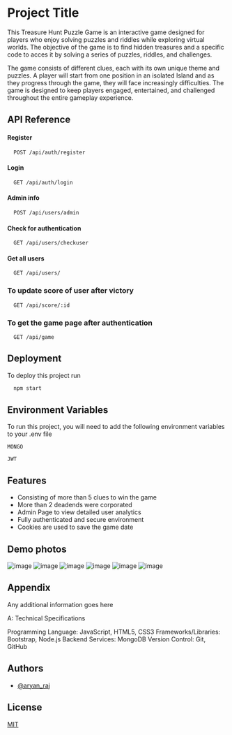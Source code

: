 
# Project Title

This Treasure Hunt Puzzle Game is an interactive game designed for players who enjoy solving puzzles and riddles while exploring virtual worlds. The objective of the game is to find hidden treasures and a specific code to acces it by solving a series of puzzles, riddles, and challenges.

The game consists of different clues, each with its own unique theme and puzzles. A player will start from one position in an isolated Island and as they progress through the game, they will face increasingly difficulties. The game is designed to keep players engaged, entertained, and challenged throughout the entire gameplay experience.


## API Reference

#### Register
```http
  POST /api/auth/register
```

#### Login
```http
  GET /api/auth/login
```

#### Admin info

```http
  POST /api/users/admin
```

#### Check for authentication

```http
  GET /api/users/checkuser
```

#### Get all users

```http
  GET /api/users/
```
### To update score of user after victory

```http
  GET /api/score/:id
```
### To get the game page after authentication

```http
  GET /api/game
```




## Deployment

To deploy this project run

```bash
  npm start
```


## Environment Variables

To run this project, you will need to add the following environment variables to your .env file

`MONGO`

`JWT`


## Features

- Consisting of more than 5 clues to win the game
- More than 2 deadends were corporated
- Admin Page to view detailed user analytics
- Fully authenticated and secure environment
- Cookies are used to save the game date

## Demo photos

![image](https://user-images.githubusercontent.com/100260435/232976001-8faab73c-4d1b-4901-b07b-6438dc1656bb.png)
![image](https://user-images.githubusercontent.com/100260435/232976078-8c089a8f-d883-4004-a9e5-ac05750f0898.png)
![image](https://user-images.githubusercontent.com/100260435/232975773-2a696740-3215-4357-80b7-715d0e86c3da.png)
![image](https://user-images.githubusercontent.com/100260435/232975841-f02b09a2-352c-457d-9022-5eef32bc4d53.png)
![image](https://user-images.githubusercontent.com/100260435/232975884-18067dc1-5391-43b0-9430-988ba52837e0.png)
![image](https://user-images.githubusercontent.com/100260435/232975940-98daccfb-1ba5-46b9-8548-e8aa939dae3b.png)

## Appendix

Any additional information goes here

 A: Technical Specifications

Programming Language: JavaScript, HTML5, CSS3
Frameworks/Libraries:  Bootstrap, Node.js
Backend Services: MongoDB
Version Control: Git, GitHub
## Authors

- [@aryan_raj](https://github.com/c-osm0)


## License

[MIT](https://choosealicense.com/licenses/mit/)

